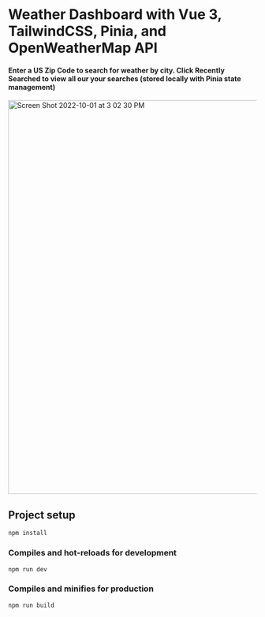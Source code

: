# Weather Dashboard with Vue 3, TailwindCSS, Pinia, and OpenWeatherMap API

#### Enter a US Zip Code to search for weather by city. Click Recently Searched to view all our your searches (stored locally with Pinia state management)

<img width="800" alt="Screen Shot 2022-10-01 at 3 02 30 PM" src="https://user-images.githubusercontent.com/49799116/193426406-c34be7c3-4a2b-417f-8e83-23e94b79bf41.png">

## Project setup
```
npm install
```

### Compiles and hot-reloads for development
```
npm run dev
```

### Compiles and minifies for production
```
npm run build
```
